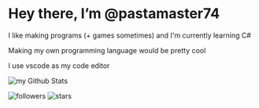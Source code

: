 # Hey there, I’m @pastamaster74

I like making programs (+ games sometimes) and I'm currently learning C#

Making my own programming language would be pretty cool

I use vscode as my code editor

<img align="center" src="https://github-readme-stats.vercel.app/api?username=pastamaster74&include_all_commits=true&count_private=true&show_icons=true&line_height=20&title_color=2B5BBD&icon_color=1124BB&text_color=A1A1A1&bg_color=0,000000,130F40" alt="my Github Stats"/>

<img alt="followers" src="https://img.shields.io/github/followers/pastamaster74?label=Followers&style=social">  <img src="https://img.shields.io/github/stars/pastamaster74?label=Stars" alt="stars">
